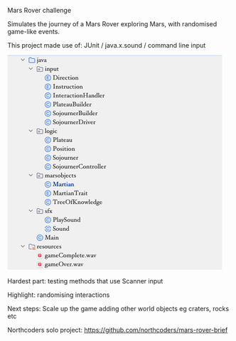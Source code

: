 Mars Rover challenge

Simulates the journey of a Mars Rover exploring Mars, with randomised game-like events.

This project made use of:
JUnit / java.x.sound / command line input

![landing page!](src/main/resources/mars-rover.png)

Hardest part: testing methods that use Scanner input

Highlight: randomising interactions

Next steps: Scale up the game adding other world objects eg craters, rocks etc

Northcoders solo project:
https://github.com/northcoders/mars-rover-brief
